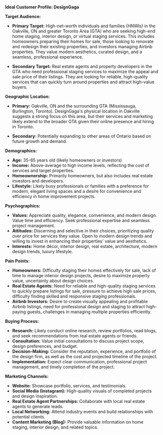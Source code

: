 **Ideal Customer Profile: DesignGaga**

**Target Audience:**

* **Primary Target:**  High-net-worth individuals and families (HNWIs) in the Oakville, ON and greater Toronto Area (GTA) who are seeking high-end home staging, interior design, or virtual staging services.  This includes homeowners preparing their homes for sale, those looking to renovate and redesign their existing properties, and investors managing Airbnb properties. They value modern aesthetics, curated design, and a seamless, professional experience.

* **Secondary Target:** Real estate agents and property developers in the GTA who need professional staging services to maximize the appeal and sale price of their listings.  They are looking for reliable, high-quality services that can quickly turn around properties and attract high-value buyers.


**Geographic Location:**

* **Primary:** Oakville, ON and the surrounding GTA (Mississauga, Burlington, Toronto).  DesignGaga's physical location in Oakville suggests a strong focus on this area, but their services and marketing likely extend to the broader GTA given their online presence and hiring in Toronto.

* **Secondary:**  Potentially expanding to other areas of Ontario based on future growth and demand.


**Demographics:**

* **Age:** 35-65 years old (likely homeowners or investors)
* **Income:** Above-average to high income levels, reflecting the cost of services and target properties.
* **Homeownership:** Primarily homeowners, but also includes real estate investors and developers.
* **Lifestyle:**  Likely busy professionals or families with a preference for modern, elegant living spaces and a desire for convenience and efficiency in home improvement projects.


**Psychographics:**

* **Values:**  Appreciate quality, elegance, convenience, and modern design. Value time and efficiency. Seek professional expertise and seamless project management.
* **Attitudes:**  Discerning and selective in their choices, prioritizing quality over price for services they value.  Open to modern design trends and willing to invest in enhancing their properties' value and aesthetics.
* **Interests:** Home décor, interior design, real estate, architecture, modern design trends, luxury lifestyle.


**Pain Points:**

* **Homeowners:** Difficulty staging their homes effectively for sale, lack of time to manage interior design projects, desire to maximize property value, uncertainty about design choices.
* **Real Estate Agents:** Need for reliable and high-quality staging services to quickly prepare listings for sale, pressure to achieve high sale prices, difficulty finding skilled and responsive staging professionals.
* **Airbnb Investors:**  Desire to create visually appealing and profitable Airbnb listings, need for professional design and staging to attract high-paying guests, challenges in managing multiple properties efficiently.


**Buying Process:**

* **Research:**  Likely conduct online research, review portfolios, read blogs, and seek recommendations from real estate agents or friends.
* **Consultation:**  Value initial consultations to discuss project scope, design preferences, and budget.
* **Decision-Making:**  Consider the reputation, experience, and portfolio of the design firm, as well as the cost and projected timeline of the project.
* **Implementation:**  Expect clear communication, professional project management, and timely completion of the project.


**Marketing Channels:**

* **Website:**  Showcase portfolio, services, and testimonials.
* **Social Media (Instagram):** High-quality visuals of completed projects and design inspiration.
* **Real Estate Agent Partnerships:**  Collaborate with local real estate agents to generate leads.
* **Local Networking:** Attend industry events and build relationships with potential clients.
* **Content Marketing (Blog):**  Provide valuable information on home staging, interior design, and related topics.